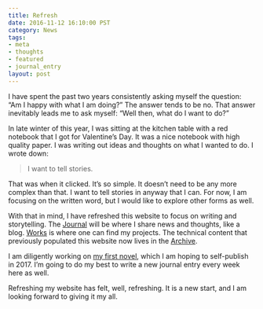 ```yaml
---
title: Refresh
date: 2016-11-12 16:10:00 PST
category: News
tags:
- meta
- thoughts
- featured
- journal_entry
layout: post
---
```


I have spent the past two years consistently asking myself the question: “Am I happy with what I am doing?” The answer tends to be no. That answer inevitably leads me to ask myself: “Well then, what do I want to do?”

In late winter of this year, I was sitting at the kitchen table with a red notebook that I got for Valentine’s Day. It was a nice notebook with high quality paper. I was writing out ideas and thoughts on what I wanted to do. I wrote down:  
  
> I want to tell stories.

That was when it clicked. It’s so simple. It doesn’t need to be any more complex than that. I want to tell stories in anyway that I can. For now, I am focusing on the written word, but I would like to explore other forms as well.

With that in mind, I have refreshed this website to focus on writing and storytelling. The [Journal](/journal/) will be where I share news and thoughts, like a blog. [Works](/works/) is where one can find my projects. The technical content that previously populated this website now lives in the [Archive](/archive/).

I am diligently working on [my first novel](/aperture), which I am hoping to self-publish in 2017. I’m going to do my best to write a new journal entry every week here as well.

Refreshing my website has felt, well, refreshing. It is a new start, and I am looking forward to giving it my all.
